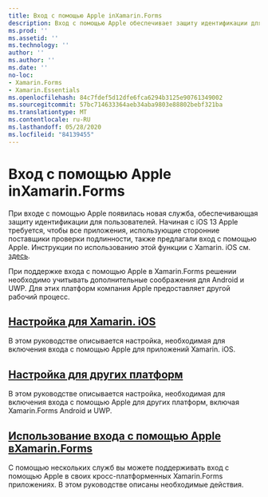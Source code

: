 ```yaml
---
title: Вход с помощью Apple inXamarin.Forms
description: Вход с помощью Apple обеспечивает защиту идентификации для пользователей и может быть реализован для межплатформенных мобильных сценариев в Xamarin.Forms .
ms.prod: ''
ms.assetid: ''
ms.technology: ''
author: ''
ms.author: ''
ms.date: ''
no-loc:
- Xamarin.Forms
- Xamarin.Essentials
ms.openlocfilehash: 84c7fdef5d12dfe6fca6294b3125e90761349002
ms.sourcegitcommit: 57bc714633364aeb34aba9803e88802bebf321ba
ms.translationtype: MT
ms.contentlocale: ru-RU
ms.lasthandoff: 05/28/2020
ms.locfileid: "84139455"
---
```

# <a name="sign-in-with-apple-in-xamarinforms"></a>Вход с помощью Apple inXamarin.Forms

При входе с помощью Apple появилась новая служба, обеспечивающая защиту идентификации для пользователей. Начиная с iOS 13 Apple требуется, чтобы все приложения, использующие сторонние поставщики проверки подлинности, также предлагали вход с помощью Apple. Инструкции по использованию этой функции с Xamarin. iOS см. [здесь](~/ios/platform/ios13/sign-in.md).

При поддержке входа с помощью Apple в Xamarin.Forms решении необходимо учитывать дополнительные соображения для Android и UWP. Для этих платформ компания Apple предоставляет другой рабочий процесс.

## <a name="setup-for-xamarinios"></a>[Настройка для Xamarin. iOS](~/ios/platform/ios13/sign-in.md)

В этом руководстве описывается настройка, необходимая для включения входа с помощью Apple для приложений Xamarin. iOS.

## <a name="setup-for-other-platforms"></a>[Настройка для других платформ](setup.md)

В этом руководстве описывается настройка, необходимая для включения входа с помощью Apple для других платформ, включая Xamarin.Forms Android и UWP.

## <a name="use-sign-in-with-apple-in-xamarinformsandroid-ios-sign-inmd"></a>[Использование входа с помощью Apple вXamarin.Forms](android-ios-sign-in.md)

С помощью нескольких служб вы можете поддерживать вход с помощью Apple в своих кросс-платформенных Xamarin.Forms приложениях. В этом руководстве описаны необходимые действия.
